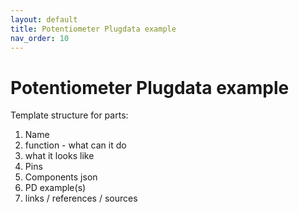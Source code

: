 ```yaml
---
layout: default
title: Potentiometer Plugdata example
nav_order: 10
---
```


# Potentiometer Plugdata example

Template structure for parts:
  1. Name
  2. function - what can it do
  3. what it looks like
  4. Pins
  5. Components json 
  6. PD example(s)
  7. links / references / sources